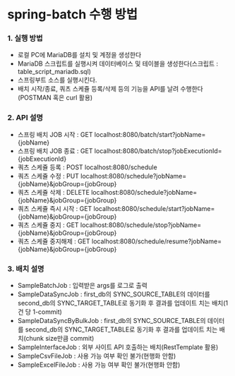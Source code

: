 # spring-batch 수행 방법

### 1. 실행 방법 
   + 로컬 PC에 MariaDB를 설치 및 계정을 생성한다
   + MariaDB 스크립트를 실행시켜 데이터베이스 및 테이블을 생성한다(스크립트 : table_script_mariadb.sql)
   + 스프링부트 소스를 실행시킨다.
   + 배치 시작/종료, 쿼츠 스케쥴 등록/삭제 등의 기능을 API를 날려 수행한다(POSTMAN 혹은 curl 활용)


### 2. API 설명
  + 스프링 배치 JOB 시작 : GET localhost:8080/batch/start?jobName={jobName}
  + 스프링 배치 JOB 종료 : GET localhost:8080/batch/stop?jobExecutionId={jobExecutionId}
  + 쿼츠 스케쥴 등록 : POST localhost:8080/schedule
  + 쿼츠 스케쥴 수정 : PUT localhost:8080/schedule?jobName={jobName}&jobGroup={jobGroup}
  + 쿼츠 스케쥴 삭제 : DELETE localhost:8080/schedule?jobName={jobName}&jobGroup={jobGroup}
  + 쿼츠 스케쥴 즉시 시작 : GET localhost:8080/schedule/start?jobName={jobName}&jobGroup={jobGroup}
  + 쿼츠 스케쥴 중지 : GET localhost:8080/schedule/stop?jobName={jobName}&jobGroup={jobGroup}
  + 쿼츠 스케쥴 중지해제 : GET localhost:8080/schedule/resume?jobName={jobName}&jobGroup={jobGroup}


### 3. 배치 설명
+ SampleBatchJob : 입력받은 args를 로그로 출력
+ SampleDataSyncJob : first_db의 SYNC_SOURCE_TABLE의 데이터를 second_db의 SYNC_TARGET_TABLE로 동기화 후 결과를 업데이트 치는 배치(1건 당 1-commit)
+ SampleDataSyncByBulkJob : first_db의 SYNC_SOURCE_TABLE의 데이터를 second_db의 SYNC_TARGET_TABLE로 동기화 후 결과를 업데이트 치는 배치(chunk size만큼 commit)
+ SampleInterfaceJob : 외부 사이트 API 호출하는 배치(RestTemplate 활용)
+ SampleCsvFileJob :  사용 가능 여부 확인 불가(현행화 안함)
+ SampleExcelFileJob :  사용 가능 여부 확인 불가(현행화 안함)
